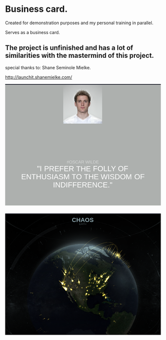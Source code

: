 # Business card.
Created for demonstration purposes and my personal training in parallel.


Serves as a business card.

## The project is unfinished and has a lot of similarities with the mastermind of this project.
special thanks to: Shane Seminole Mielke.


http://launchit.shanemielke.com/


![My Image](./README-resource/screen-1.png)

###
![My Image](./README-resource/screen-2.png)